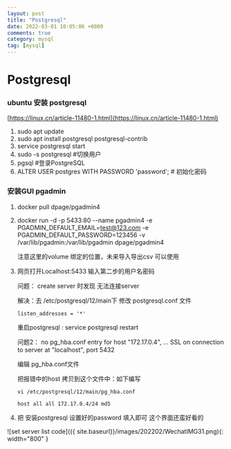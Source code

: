 ```yaml
---
layout: post
title: "Postgresql"
date: 2022-03-01 10:05:06 +0800
comments: true
category: mysql
tag: [mysql]
---
```




#  Postgresql  

### ubuntu 安装 postgresql
[https://linux.cn/article-11480-1.html](https://linux.cn/article-11480-1.html)

1. sudo apt update
2. sudo apt install postgresql postgresql-contrib
3. service postgresql start
4. sudo -s postgresql	 #切换用户
5. pgsql 	#登录PostgreSQL
6. ALTER USER postgres WITH PASSWORD 'password'; # 初始化密码  


### 安装GUI  pgadmin

1. docker pull dpage/pgadmin4

2. docker run -d -p 5433:80 --name pgadmin4 -e PGADMIN_DEFAULT_EMAIL=test@123.com -e PGADMIN_DEFAULT_PASSWORD=123456 -v /var/lib/pgadmin:/var/lib/pgadmin dpage/pgadmin4 

   注意这里的volume 绑定的位置，未来导入导出csv 可以使用

3. 网页打开Localhost:5433 输入第二步的用户名密码

   问题： create server 时发现 无法连接server

   解决：去 /etc/postgresql/12/main下 修改 postgresql.conf 文件

   ```
   listen_addresses = '*' 
   ```

   重启postgresql : service postgresql restart

   

   问题2： no pg_hba.conf entry for host "172.17.0.4", ... SSL on connection to server at "localhost", port 5432

   编辑 pg_hba.conf文件 

   把报错中的host 拷贝到这个文件中：如下编写

   ```
   vi /etc/postgresql/12/main/pg_hba.conf
   
   host all all 172.17.0.4/24 md5
   ```

   

4. 把 安装postgresql 设置好的password 填入即可 这个界面还蛮好看的


![set server list code]({{ site.baseurl}}/images/202202/WechatIMG31.png){: width="800" }

